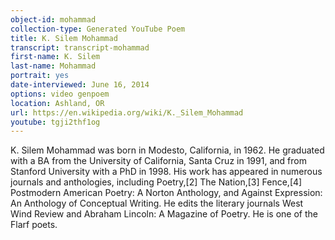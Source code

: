```yaml
---
object-id: mohammad
collection-type: Generated YouTube Poem  
title: K. Silem Mohammad
transcript: transcript-mohammad
first-name: K. Silem
last-name: Mohammad
portrait: yes
date-interviewed: June 16, 2014
options: video genpoem
location: Ashland, OR
url: https://en.wikipedia.org/wiki/K._Silem_Mohammad
youtube: tgji2thf1og
---
```


K. Silem Mohammad was born in Modesto, California, in 1962. He graduated with a BA from the University of California, Santa Cruz in 1991, and from Stanford University with a PhD in 1998. His work has appeared in numerous journals and anthologies, including Poetry,[2] The Nation,[3] Fence,[4] Postmodern American Poetry: A Norton Anthology, and Against Expression: An Anthology of Conceptual Writing. He edits the literary journals West Wind Review and Abraham Lincoln: A Magazine of Poetry. He is one of the Flarf poets.
